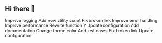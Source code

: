 ## Hi there 👋

<!--
**emanton98034/emanton98034** is a ✨ _special_ ✨ repository because its `README.md` (this file) appears on your GitHub profile.

Here are some ideas to get you started:

- 🔭 I’m currently working on ...
- 🌱 I’m currently learning ...
- 👯 I’m looking to collaborate on ...
- 🤔 I’m looking for help with ...
- 💬 Ask me about ...
- 📫 How to reach me: ...
- 😄 Pronouns: ...
- ⚡ Fun fact: ...
-->
Improve logging
Add new utility script
Fix broken link
Improve error handling
Improve performance
Rewrite function Y
Update configuration
Add documentation
Change theme color
Add test cases
Fix broken link
Update configuration
